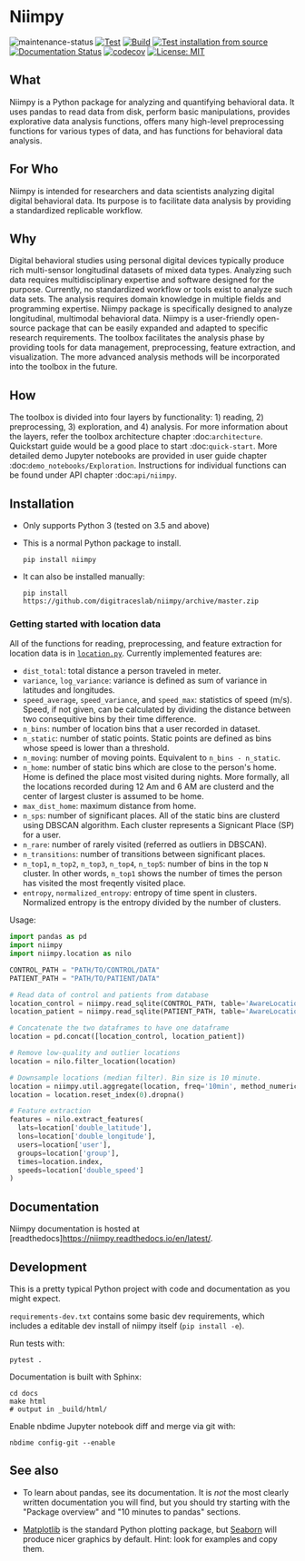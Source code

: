 # Niimpy

![maintenance-status](https://img.shields.io/badge/maintenance-actively--developed-brightgreen.svg)
[![Test](https://github.com/digitraceslab/niimpy/actions/workflows/test.yml/badge.svg)](https://github.com/digitraceslab/niimpy/actions/workflows/test.yml)
[![Build](https://github.com/digitraceslab/niimpy/actions/workflows/pages/pages-build-deployment/badge.svg)](https://github.com/digitraceslab/niimpy/actions/workflows/pages/pages-build-deployment)
[![Test installation from source](https://github.com/digitraceslab/niimpy/actions/workflows/install.yml/badge.svg)](https://github.com/digitraceslab/niimpy/actions/workflows/install.yml)
[![Documentation Status](https://readthedocs.org/projects/niimpy/badge/?version=latest)](https://niimpy.readthedocs.io/en/latest/)
[![codecov](https://codecov.io/gh/digitraceslab/niimpy/branch/master/graph/badge.svg?token=SEEOOF7A70)](https://codecov.io/gh/digitraceslab/niimpy)
[![License: MIT](https://img.shields.io/badge/License-MIT-green.svg)](https://opensource.org/licenses/MIT)

What
----

Niimpy is a Python package for analyzing and quantifying behavioral data. It uses pandas to read data from disk, perform basic manipulations, provides explorative data analysis functions, offers many high-level preprocessing functions for various types of data, and has functions for behavioral data analysis.

For Who
-------

Niimpy is intended for researchers and data scientists analyzing digital digital behavioral data. Its purpose is to facilitate data analysis by providing a standardized replicable workflow.

Why
---

Digital behavioral studies using personal digital devices typically produce rich multi-sensor longitudinal datasets of mixed data types. Analyzing such data requires multidisciplinary expertise and software designed for the purpose. Currently, no standardized workflow or tools exist to analyze such data sets. The analysis requires domain knowledge in multiple fields and programming expertise. Niimpy package is specifically designed to analyze longitudinal, multimodal behavioral data. Niimpy is a user-friendly open-source package that can be easily expanded and adapted to specific research requirements. The toolbox facilitates the analysis phase by providing tools for data management, preprocessing, feature extraction, and visualization. The more advanced analysis methods will be incorporated into the toolbox in the future.


How
---

The toolbox is divided into four layers by functionality: 1) reading, 2) preprocessing, 3) exploration, and 4) analysis. For more information about the layers, refer the toolbox architecture chapter :doc:`architecture`. Quickstart guide would be a good place to start :doc:`quick-start`. More detailed demo Jupyter notebooks are provided in user guide chapter :doc:`demo_notebooks/Exploration`. Instructions for individual functions can be found under API chapter :doc:`api/niimpy`.


## Installation

- Only supports Python 3 (tested on 3.5 and above)

- This is a normal Python package to install. 

  ```
  pip install niimpy
  ```

- It can also be installed manually:

  ```
  pip install https://github.com/digitraceslab/niimpy/archive/master.zip
  ```

### Getting started with location data

All of the functions for reading, preprocessing, and feature extraction for location data is in [`location.py`](niimpy/location.py). Currently implemented features are:

- `dist_total`: total distance a person traveled in meter.
- `variance`, `log_variance`: variance is defined as sum of variance in latitudes and longitudes.
- `speed_average`, `speed_variance`, and `speed_max`: statistics of speed (m/s). Speed, if not given, can be calculated by dividing the distance between two consequitive bins by their time difference.
- `n_bins`: number of location bins that a user recorded in dataset.
- `n_static`: number of static points. Static points are defined as bins whose speed is lower than a threshold.
- `n_moving`: number of moving points. Equivalent to `n_bins - n_static`.
- `n_home`: number of static bins which are close to the person's home. Home is defined the place most visited during nights. More formally, all the locations recorded during 12 Am and 6 AM are clusterd and the center of largest cluster is assumed to be home.
- `max_dist_home`: maximum distance from home.
- `n_sps`: number of significant places. All of the static bins are clusterd using DBSCAN algorithm. Each cluster represents a Signicant Place (SP) for a user.
- `n_rare`: number of rarely visited (referred as outliers in DBSCAN).
- `n_transitions`: number of transitions between significant places.
- `n_top1`, `n_top2`, `n_top3`, `n_top4`, `n_top5`: number of bins in the top `N` cluster. In other words, `n_top1` shows the number of times the person has visited the most freqently visited place.
- `entropy`, `normalized_entropy`: entropy of time spent in clusters. Normalized entropy is the entropy divided by the number of clusters.

Usage:

```python
import pandas as pd
import niimpy
import niimpy.location as nilo

CONTROL_PATH = "PATH/TO/CONTROL/DATA"
PATIENT_PATH = "PATH/TO/PATIENT/DATA"

# Read data of control and patients from database
location_control = niimpy.read_sqlite(CONTROL_PATH, table='AwareLocation', add_group='control', tz='Europe/Helsinki')
location_patient = niimpy.read_sqlite(PATIENT_PATH, table='AwareLocation', add_group='patient', tz='Europe/Helsinki')

# Concatenate the two dataframes to have one dataframe
location = pd.concat([location_control, location_patient])

# Remove low-quality and outlier locations
location = nilo.filter_location(location)

# Downsample locations (median filter). Bin size is 10 minute.
location = niimpy.util.aggregate(location, freq='10min', method_numerical='median')
location = location.reset_index(0).dropna()

# Feature extraction
features = nilo.extract_features(
  lats=location['double_latitude'],
  lons=location['double_longitude'],
  users=location['user'],
  groups=location['group'],
  times=location.index,
  speeds=location['double_speed']
)
```

## Documentation

Niimpy documentation is hosted at [readthedocs]https://niimpy.readthedocs.io/en/latest/.

## Development

This is a pretty typical Python project with code and documentation as
you might expect.

`requirements-dev.txt` contains some basic dev requirements, which
includes a editable dev install of niimpy itself (`pip install -e`).

Run tests with:
```
pytest .
```

Documentation is built with Sphinx:
```
cd docs
make html
# output in _build/html/
```

Enable nbdime Jupyter notebook diff and merge via git with:
```
nbdime config-git --enable
```


## See also

* To learn about pandas, see its documentation.  It is *not* the most
  clearly written documentation you will find, but you should try
  starting with the "Package overview" and "10 minutes to pandas"
  sections.

* [Matplotlib](https://matplotlib.org/) is the standard Python
  plotting package, but [Seaborn](https://seaborn.pydata.org/) will
  produce nicer graphics by default.  Hint: look for examples and copy
  them.
